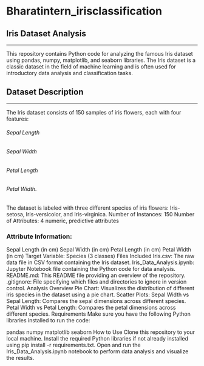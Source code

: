 # Bharatintern_irisclassification
## Iris Dataset Analysis
_____________
This repository contains Python code for analyzing the famous Iris dataset using pandas, numpy, matplotlib, and seaborn libraries. The Iris dataset is a classic dataset in the field of machine learning and is often used for introductory data analysis and classification tasks.

## Dataset Description
____________________
The Iris dataset consists of 150 samples of iris flowers, each with four features: 
###### Sepal Length
###### Sepal Width
###### Petal Length
###### Petal Width. 
The dataset is labeled with three different species of iris flowers: Iris-setosa, Iris-versicolor, and Iris-virginica.
Number of Instances: 150
Number of Attributes: 4 numeric, predictive attributes
### Attribute Information:
Sepal Length (in cm)
Sepal Width (in cm)
Petal Length (in cm)
Petal Width (in cm)
Target Variable: Species (3 classes)
Files Included
Iris.csv: The raw data file in CSV format containing the Iris dataset.
Iris_Data_Analysis.ipynb: Jupyter Notebook file containing the Python code for data analysis.
README.md: This README file providing an overview of the repository.
.gitignore: File specifying which files and directories to ignore in version control.
Analysis Overview
Pie Chart: Visualizes the distribution of different iris species in the dataset using a pie chart.
Scatter Plots:
Sepal Width vs Sepal Length: Compares the sepal dimensions across different species.
Petal Width vs Petal Length: Compares the petal dimensions across different species.
Requirements
Make sure you have the following Python libraries installed to run the code:

pandas
numpy
matplotlib
seaborn
How to Use
Clone this repository to your local machine.
Install the required Python libraries if not already installed using pip install -r requirements.txt.
Open and run the Iris_Data_Analysis.ipynb notebook to perform data analysis and visualize the results.
